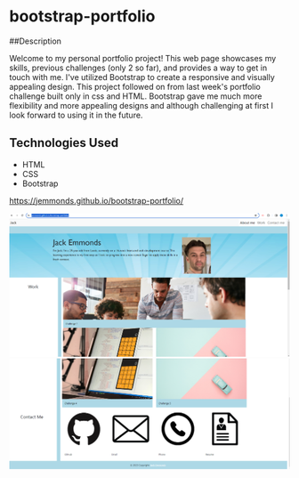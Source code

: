 # bootstrap-portfolio

##Description 

Welcome to my personal portfolio project! This web page showcases my skills, previous challenges (only 2 so far), and provides a way to get in touch with me. I've utilized Bootstrap to create a responsive and visually appealing design. This project followed on from last week's portfolio challenge built only in css and HTML. Bootstrap gave me much more flexibility and more appealing designs and although challenging at first I look forward to using it in the future. 

## Technologies Used
- HTML
- CSS
- Bootstrap


https://jemmonds.github.io/bootstrap-portfolio/

![Alt text](<screenshot nav.png>)
![Alt text](<screenshot footer.png>)